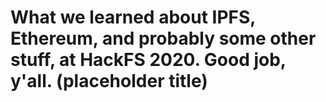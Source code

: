 # What we learned about IPFS, Ethereum, and probably some other stuff, at HackFS 2020. Good job, y'all. (placeholder title)


